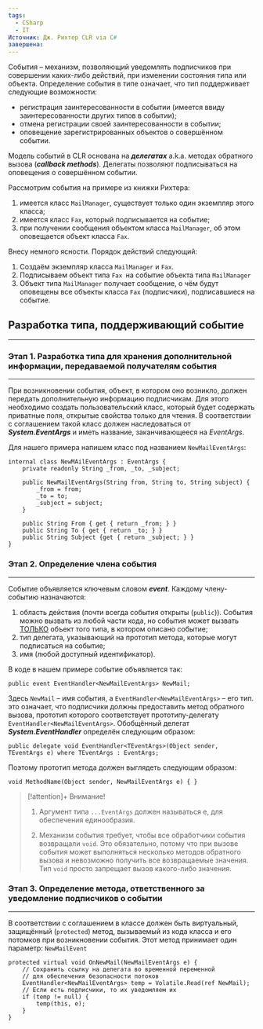 ```yaml
---
tags:
  - CSharp
  - IT
Источник: Дж. Рихтер CLR via C#
завершена:
---
```

События – механизм, позволяющий уведомлять подписчиков при совершении каких-либо действий, при изменении состояния типа или объекта.
Определение события в типе означает, что тип поддерживает следующие возможности:
- регистрация заинтересованности в событии (имеется ввиду заинтересованности других типов в событии);
- отмена регистрации своей заинтересованности в событии;
- оповещение зарегистрированных объектов о совершённом событии.

Модель событий в CLR основана на ***делегатах*** a.k.a. методах обратного вызова           (***callback methods***). Делегаты позволяют подписываться на оповещения о совершённом событии.

Рассмотрим события на примере из книжки Рихтера:
1. имеется класс `MailManager`, существует только один экземпляр этого класса;
2. имеется класс `Fax`, который подписывается на событие;
3. при получении сообщения объектом класса `MailManager`, об этом оповещается объект класса `Fax`.

Внесу немного ясности. Порядок действий следующий:
1. Создаём экземпляр класса `MailManager` и `Fax`.
2. Подписываем объект типа `Fax `на событие объекта типа `MailManager`
3. Объект типа `MailManager` получает сообщение, о чём будут оповещены все объекты класса `Fax` (подписчики), подписавшиеся на событие.
## Разработка типа, поддерживающий событие
---
### Этап 1. Разработка типа для хранения дополнительной информации, передаваемой получателям события
------
При возникновении события, объект, в котором оно возникло, должен передать дополнительную информацию подписчикам. Для этого необходимо создать пользовательский класс, который будет содержать приватные поля, открытые свойства только для чтения. В соответствии с соглашением такой класс должен наследоваться от ***System.EventArgs*** и иметь название, заканчивающееся на *EventArgs*.

Для нашего примера напишем класс под названием `NewMailEventArgs`:
```
internal class NewMAilEventArgs : EventArgs {
	private readonly String _from, _to, _subject;
	
	public NewMailEventArgs(String from, String to, String subject) {
		_from = from;
		_to = to;
		_subject = subject;
	}
	
	public String From { get { return _from; } }
	public String To { get { return _to; } }
	public String Subject {get { return _subject; } }
}
```
### Этап 2. Определение члена события
---
Событие объявляется ключевым словом ***event***. Каждому члену-событию назначаются:
 1. область действия (почти всегда события открыты (`public`)). События можно вызвать из любой части кода, но события может вызвать <u>ТОЛЬКО</u> объект того типа, в котором описано событие;
 2. тип делегата, указывающий на прототип метода, которые могут подписаться на событие;
 3. имя (любой доступный идентификатор).
 
 В коде в нашем примере событие объявляется так:
```
public event EventHandler<NewMailEventArgs> NewMail;
``` 

Здесь `NewMail` – имя события, а `EventHandler<NewMailEventArgs>` – его тип. это означает, что подписчики должны предоставить метод обратного вызова, прототип которого соответствует прототипу-делегату `EventHandler<NewMailEventArgs>`. Обобщённый делегат ***System.EventHandler*** определён следующим образом:
```
public delegate void EventHandler<TEventArgs>(Object sender, TEventArgs e) where TEventArgs : EventArgs;
```
Поэтому прототип метода должен выглядеть следующим образом:
```
void MethodName(Object sender, NewMailEventArgs e) { } 
```

>[!attention]+ Внимание!
>1. Аргумент типа `...EventArgs` должен называться e, для обеспечения единообразия.
>
>2. Механизм события требует, чтобы все обработчики события возвращали `void`. Это обязательно, потому что при вызове события может выполняться несколько методов обратного вызова и невозможно получить все возвращаемые значения. Тип `void` просто запрещает вызов какого-либо значения.

### Этап 3. Определение метода, ответственного за уведомление подписчиков о событии
---
В соответствии с соглашением в классе должен быть виртуальный, защищённый (`protected`) метод, вызываемый из кода класса и его потомков при возникновении события. Этот метод принимает один параметр: `NewMailEvent`
```
protected virtual void OnNewMail(NewMailEventArgs e) {
	// Сохранить ссылку на делегата во временной переменной 
	// для обеспечения безопасности потоков
	EventHandler<NewMailEventArgs> temp = Volatile.Read(ref NewMail);
	// Если есть подписчики, то их уведомляем их
	if (temp != null) {
		temp(this, e);
	}
}
```


